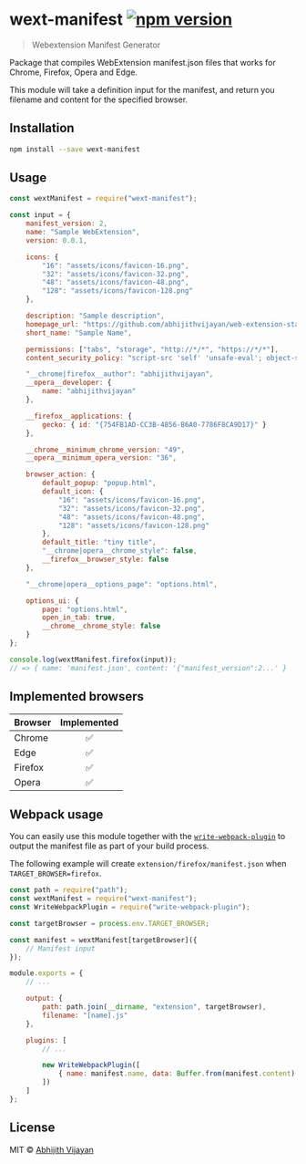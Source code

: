 # wext-manifest [![npm version](https://img.shields.io/npm/v/wext-manifest)](https://www.npmjs.com/package/wext-manifest)

> Webextension Manifest Generator

Package that compiles WebExtension manifest.json files that works for Chrome, Firefox, Opera and Edge.

This module will take a definition input for the manifest, and return you filename and content for the specified browser.

## Installation

```sh
npm install --save wext-manifest
```

## Usage

```js
const wextManifest = require("wext-manifest");

const input = {
	manifest_version: 2,
	name: "Sample WebExtension",
	version: 0.0.1,

	icons: {
		"16": "assets/icons/favicon-16.png",
		"32": "assets/icons/favicon-32.png",
		"48": "assets/icons/favicon-48.png",
		"128": "assets/icons/favicon-128.png"
	},

	description: "Sample description",
	homepage_url: "https://github.com/abhijithvijayan/web-extension-starter",
	short_name: "Sample Name",

	permissions: ["tabs", "storage", "http://*/*", "https://*/*"],
	content_security_policy: "script-src 'self' 'unsafe-eval'; object-src 'self'",

	"__chrome|firefox__author": "abhijithvijayan",
	__opera__developer: {
		name: "abhijithvijayan"
	},

	__firefox__applications: {
		gecko: { id: "{754FB1AD-CC3B-4856-B6A0-7786F8CA9D17}" }
	},

	__chrome__minimum_chrome_version: "49",
	__opera__minimum_opera_version: "36",

	browser_action: {
		default_popup: "popup.html",
		default_icon: {
			"16": "assets/icons/favicon-16.png",
			"32": "assets/icons/favicon-32.png",
			"48": "assets/icons/favicon-48.png",
			"128": "assets/icons/favicon-128.png"
		},
		default_title: "tiny title",
		"__chrome|opera__chrome_style": false,
		__firefox__browser_style: false
	},

	"__chrome|opera__options_page": "options.html",

	options_ui: {
		page: "options.html",
		open_in_tab: true,
		__chrome__chrome_style: false
	}
};

console.log(wextManifest.firefox(input));
// => { name: 'manifest.json', content: '{"manifest_version":2...' }

```

## Implemented browsers

| Browser | Implemented |
| ------- | :---------: |
| Chrome  |     ✅      |
| Edge    |     ✅      |
| Firefox |     ✅      |
| Opera   |     ✅      |

## Webpack usage

You can easily use this module together with the [`write-webpack-plugin`](https://www.npmjs.com/package/write-webpack-plugin) to output the manifest file as part of your build process.

The following example will create `extension/firefox/manifest.json` when `TARGET_BROWSER=firefox`.

```js
const path = require("path");
const wextManifest = require("wext-manifest");
const WriteWebpackPlugin = require("write-webpack-plugin");

const targetBrowser = process.env.TARGET_BROWSER;

const manifest = wextManifest[targetBrowser]({
	// Manifest input
});

module.exports = {
	// ...

	output: {
		path: path.join(__dirname, "extension", targetBrowser),
		filename: "[name].js"
	},

	plugins: [
		// ...

		new WriteWebpackPlugin([
			{ name: manifest.name, data: Buffer.from(manifest.content) }
		])
	]
};
```

## License

MIT © [Abhijith Vijayan](https://abhijithvijayan.in)
